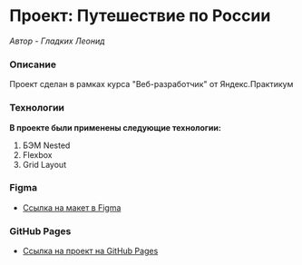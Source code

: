 # Проект: Путешествие по России

*Автор - Гладких Леонид*

### Описание

Проект сделан в рамках курса "Веб-разработчик" от Яндекс.Практикум

### Технологии

**В проекте были применены следующие технологии:**
1. БЭМ Nested
2. Flexbox
3. Grid Layout


### Figma

* [Ссылка на макет в Figma](https://www.figma.com/file/5S2WSbEFL6awjVWJ0NWL8Q/Sprint-3_-Russia-_-desktop-mobile?node-id=28503%3A0)


### GitHub Pages

* [Ссылка на проект на GitHub Pages](https://leo-gladkikh-2020.github.io/russian-travel/)

